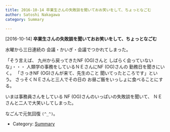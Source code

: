 ```yaml
---
title: 2016-10-14 卒業生さんの失敗談を聞いておお笑いをして、ちょっとなごむ
author: Satoshi Nakagawa
category: Summary

---
```


[2016-10-14] **卒業生さんの失敗談を聞いておお笑いをして、ちょっとなごむ** 

 水曜から三日連続の
会議・かいぎ・会議でつかれてしまった。

 「そう言えば、
九州から戻ってきたNF (OG)さんと
しばらく会っていないな」・・・
人類学の事務をしているＮＥさんにNF (OG)さんの
勤務日を聞きにいく。
「さっきNF (OG)さんが来て、先生のこと
聞いてったところです」という。
さっそくＮＥさんと三人でその日の
お昼ご飯をいっしょに食べることにする。

 いまは事務員さんをしている
NF (OG)さんのいっぱいの失敗談を聞いて、
ＮＥさんと二人で大笑いしてしまった。

 なごんで元気回復 `(^_^)`。

- Category: [Summary](https://merapano.github.io/categories.html#Summary)

